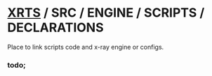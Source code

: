 # [XRTS](../../../) / SRC / ENGINE / SCRIPTS / DECLARATIONS

Place to link scripts code and x-ray engine or configs.

### todo;
